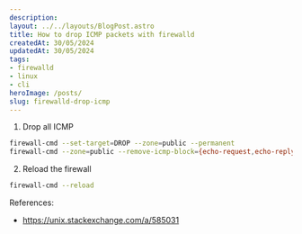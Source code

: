```yaml
---
description:
layout: ../../layouts/BlogPost.astro
title: How to drop ICMP packets with firewalld
createdAt: 30/05/2024
updatedAt: 30/05/2024
tags:
- firewalld
- linux
- cli
heroImage: /posts/
slug: firewalld-drop-icmp
---
```

1. Drop all ICMP

```bash
firewall-cmd --set-target=DROP --zone=public --permanent
firewall-cmd --zone=public --remove-icmp-block={echo-request,echo-reply,timestamp-request,timestamp-reply} --permanent
```

2. Reload the firewall

```bash
firewall-cmd --reload
```

References:

- <https://unix.stackexchange.com/a/585031>
